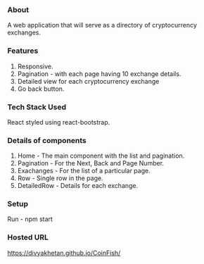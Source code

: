 ### About

A web application that will serve as a directory of cryptocurrency exchanges.

### Features

1. Responsive.
2. Pagination - with each page having 10 exchange details.
3. Detailed view for each cryptocurrency exchange
4. Go back button.

### Tech Stack Used

React styled using react-bootstrap.

### Details of components

1. Home - The main component with the list and pagination.
2. Pagination - For the Next, Back and Page Number.
3. Exachanges - For the list of a particular page.
4. Row - Single row in the page.
5. DetailedRow - Details for each exchange.

### Setup
Run - npm start

### Hosted URL
https://divyakhetan.github.io/CoinFish/
